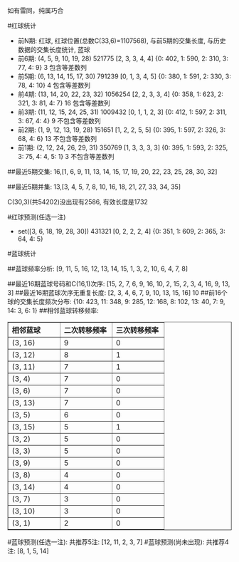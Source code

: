 <!-- 
.. title: 双色球2012109期(2012-09-16)数据分析报告
.. slug: slott-2012109-2012-09-16-report
.. date: 2012-09-17 08:00:00 UTC+08:00
.. tags: Lottery
.. link: 
.. description: 
.. type: text
-->

如有雷同，纯属巧合

<!-- TEASER_END-->

#红球统计

- 前N期: 红球, 红球位置(总数C(33,6)=1107568), 与前5期的交集长度, 与历史数据的交集长度统计, 蓝球
- 前6期: (4, 5, 9, 10, 19, 28) 521775 [2, 3, 3, 4, 4] {0: 402, 1: 590, 2: 310, 3: 77, 4: 9} 3 包含等差数列
- 前5期: (6, 13, 14, 15, 17, 30) 791239 [0, 1, 3, 4, 5] {0: 380, 1: 591, 2: 330, 3: 78, 4: 10} 4 包含等差数列
- 前4期: (13, 14, 20, 22, 23, 32) 1056254 [2, 2, 3, 3, 4] {0: 358, 1: 623, 2: 321, 3: 81, 4: 7} 16 包含等差数列
- 前3期: (11, 12, 15, 24, 25, 31) 1009432 [0, 1, 1, 2, 3] {0: 412, 1: 597, 2: 311, 3: 67, 4: 4} 9 不包含等差数列
- 前2期: (1, 9, 12, 13, 19, 28) 151651 [1, 2, 2, 5, 5] {0: 395, 1: 597, 2: 326, 3: 68, 4: 6} 13 不包含等差数列
- 前1期: (2, 12, 24, 26, 29, 31) 350769 [1, 3, 3, 3, 3] {0: 395, 1: 593, 2: 325, 3: 75, 4: 4, 5: 1} 3 不包含等差数列

##最近5期交集:
16,[1, 6, 9, 11, 13, 14, 15, 17, 19, 20, 22, 23, 25, 28, 30, 32]

##最近5期并集:
13,[3, 4, 5, 7, 8, 10, 16, 18, 21, 27, 33, 34, 35]

C(30,3)(共54202)没出现有2586, 
有效长度是1732

#红球预测(任选一注)

- set([3, 6, 18, 19, 28, 30]) 431321 [0, 2, 2, 2, 4] {0: 351, 1: 609, 2: 365, 3: 64, 4: 5}

#蓝球统计

##蓝球频率分析:
[9, 11, 5, 16, 12, 13, 14, 15, 1, 3, 2, 10, 6, 4, 7, 8]

##最近16期蓝球号码和C(16,1)次序:
[15, 2, 7, 6, 9, 16, 10, 2, 15, 2, 3, 4, 16, 9, 13, 3]
##最近16期蓝球次序无重复长度:
[2, 3, 4, 6, 7, 9, 10, 13, 15, 16] 10
##前16个球的交集长度频次分布:
{10: 423, 11: 348, 9: 285, 12: 168, 8: 102, 13: 40, 7: 9, 14: 3, 6: 1}
##相邻蓝球转移频率:
<table border="1" class="table table-striped dataframe">
  <thead>
    <tr style="text-align: left;">
      <th style="min-width: 100px;">相邻蓝球</th>
      <th style="min-width: 100px;">二次转移频率</th>
      <th style="min-width: 100px;">三次转移频率</th>
    </tr>
  </thead>
  <tbody>
    <tr>
      <td> (3, 16)</td>
      <td> 9</td>
      <td> 0</td>
    </tr>
    <tr>
      <td> (3, 12)</td>
      <td> 8</td>
      <td> 1</td>
    </tr>
    <tr>
      <td> (3, 11)</td>
      <td> 7</td>
      <td> 1</td>
    </tr>
    <tr>
      <td>  (3, 4)</td>
      <td> 7</td>
      <td> 0</td>
    </tr>
    <tr>
      <td>  (3, 6)</td>
      <td> 7</td>
      <td> 0</td>
    </tr>
    <tr>
      <td> (3, 13)</td>
      <td> 7</td>
      <td> 0</td>
    </tr>
    <tr>
      <td>  (3, 5)</td>
      <td> 6</td>
      <td> 0</td>
    </tr>
    <tr>
      <td> (3, 15)</td>
      <td> 5</td>
      <td> 1</td>
    </tr>
    <tr>
      <td>  (3, 2)</td>
      <td> 5</td>
      <td> 0</td>
    </tr>
    <tr>
      <td>  (3, 3)</td>
      <td> 5</td>
      <td> 0</td>
    </tr>
    <tr>
      <td>  (3, 9)</td>
      <td> 5</td>
      <td> 0</td>
    </tr>
    <tr>
      <td>  (3, 8)</td>
      <td> 4</td>
      <td> 0</td>
    </tr>
    <tr>
      <td> (3, 14)</td>
      <td> 4</td>
      <td> 0</td>
    </tr>
    <tr>
      <td>  (3, 7)</td>
      <td> 3</td>
      <td> 0</td>
    </tr>
    <tr>
      <td> (3, 10)</td>
      <td> 3</td>
      <td> 0</td>
    </tr>
    <tr>
      <td>  (3, 1)</td>
      <td> 2</td>
      <td> 0</td>
    </tr>
  </tbody>
</table>
#蓝球预测(任选一注):
共推荐5注: [12, 11, 2, 3, 7]
#蓝球预测(尚未出现):
共推荐4注: [8, 1, 5, 14]

